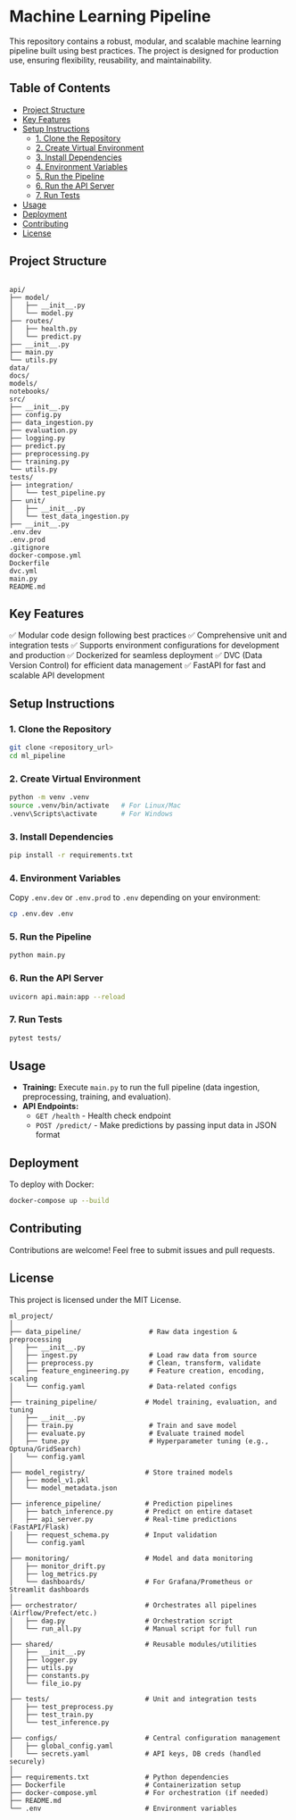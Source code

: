# Machine Learning Pipeline

This repository contains a robust, modular, and scalable machine learning pipeline built using best practices. The project is designed for production use, ensuring flexibility, reusability, and maintainability.

## Table of Contents
- [Project Structure](#project-structure)
- [Key Features](#key-features)
- [Setup Instructions](#setup-instructions)
  - [1. Clone the Repository](#1-clone-the-repository)
  - [2. Create Virtual Environment](#2-create-virtual-environment)
  - [3. Install Dependencies](#3-install-dependencies)
  - [4. Environment Variables](#4-environment-variables)
  - [5. Run the Pipeline](#5-run-the-pipeline)
  - [6. Run the API Server](#6-run-the-api-server)
  - [7. Run Tests](#7-run-tests)
- [Usage](#usage)
- [Deployment](#deployment)
- [Contributing](#contributing)
- [License](#license)

## Project Structure

```

api/
├── model/
│   ├── __init__.py
│   └── model.py
├── routes/
│   ├── health.py
│   └── predict.py
├── __init__.py
├── main.py
└── utils.py
data/
docs/
models/
notebooks/
src/
├── __init__.py
├── config.py
├── data_ingestion.py
├── evaluation.py
├── logging.py
├── predict.py
├── preprocessing.py
├── training.py
└── utils.py
tests/
├── integration/
│   └── test_pipeline.py
├── unit/
│   ├── __init__.py
│   └── test_data_ingestion.py
├── __init__.py
.env.dev
.env.prod
.gitignore
docker-compose.yml
Dockerfile
dvc.yml
main.py
README.md
```

## Key Features

✅ Modular code design following best practices
✅ Comprehensive unit and integration tests
✅ Supports environment configurations for development and production
✅ Dockerized for seamless deployment
✅ DVC (Data Version Control) for efficient data management
✅ FastAPI for fast and scalable API development

## Setup Instructions

### 1. Clone the Repository

```bash
git clone <repository_url>
cd ml_pipeline
```

### 2. Create Virtual Environment

```bash
python -m venv .venv
source .venv/bin/activate   # For Linux/Mac
.venv\Scripts\activate      # For Windows
```

### 3. Install Dependencies

```bash
pip install -r requirements.txt
```

### 4. Environment Variables

Copy `.env.dev` or `.env.prod` to `.env` depending on your environment:

```bash
cp .env.dev .env
```

### 5. Run the Pipeline

```bash
python main.py
```

### 6. Run the API Server

```bash
uvicorn api.main:app --reload
```

### 7. Run Tests

```bash
pytest tests/
```

## Usage

* **Training:** Execute `main.py` to run the full pipeline (data ingestion, preprocessing, training, and evaluation).
* **API Endpoints:**
   * `GET /health` - Health check endpoint
   * `POST /predict/` - Make predictions by passing input data in JSON format

## Deployment

To deploy with Docker:

```bash
docker-compose up --build
```

## Contributing

Contributions are welcome! Feel free to submit issues and pull requests.

## License

This project is licensed under the MIT License.


```
ml_project/
│
├── data_pipeline/                 # Raw data ingestion & preprocessing
│   ├── __init__.py
│   ├── ingest.py                  # Load raw data from source
│   ├── preprocess.py              # Clean, transform, validate
│   ├── feature_engineering.py     # Feature creation, encoding, scaling
│   └── config.yaml                # Data-related configs
│
├── training_pipeline/            # Model training, evaluation, and tuning
│   ├── __init__.py
│   ├── train.py                   # Train and save model
│   ├── evaluate.py                # Evaluate trained model
│   ├── tune.py                    # Hyperparameter tuning (e.g., Optuna/GridSearch)
│   └── config.yaml
│
├── model_registry/               # Store trained models
│   ├── model_v1.pkl
│   └── model_metadata.json
│
├── inference_pipeline/           # Prediction pipelines
│   ├── batch_inference.py        # Predict on entire dataset
│   ├── api_server.py             # Real-time predictions (FastAPI/Flask)
│   ├── request_schema.py         # Input validation
│   └── config.yaml
│
├── monitoring/                   # Model and data monitoring
│   ├── monitor_drift.py
│   ├── log_metrics.py
│   └── dashboards/               # For Grafana/Prometheus or Streamlit dashboards
│
├── orchestrator/                 # Orchestrates all pipelines (Airflow/Prefect/etc.)
│   ├── dag.py                    # Orchestration script
│   └── run_all.py                # Manual script for full run
│
├── shared/                       # Reusable modules/utilities
│   ├── __init__.py
│   ├── logger.py
│   ├── utils.py
│   ├── constants.py
│   └── file_io.py
│
├── tests/                        # Unit and integration tests
│   ├── test_preprocess.py
│   ├── test_train.py
│   └── test_inference.py
│
├── configs/                      # Central configuration management
│   ├── global_config.yaml
│   └── secrets.yaml              # API keys, DB creds (handled securely)
│
├── requirements.txt              # Python dependencies
├── Dockerfile                    # Containerization setup
├── docker-compose.yml            # For orchestration (if needed)
├── README.md
└── .env                          # Environment variables
```
